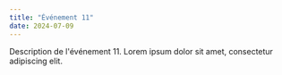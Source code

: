```yaml
---
title: "Événement 11"
date: 2024-07-09
---
```

Description de l'événement 11.
Lorem ipsum dolor sit amet, consectetur adipiscing elit.
